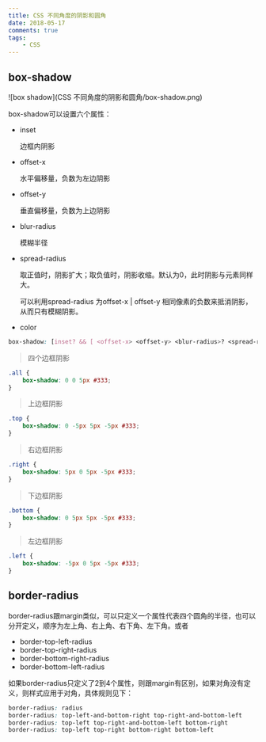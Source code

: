 ```yaml
---
title: CSS 不同角度的阴影和圆角
date: 2018-05-17
comments: true
tags: 
	- CSS
---
```


## box-shadow
![box shadow](CSS 不同角度的阴影和圆角/box-shadow.png)
<!--more-->

box-shadow可以设置六个属性：

* inset 

  边框内阴影

* offset-x  

  水平偏移量，负数为左边阴影

* offset-y  

  垂直偏移量，负数为上边阴影

* blur-radius 

  模糊半径

* spread-radius  

  取正值时，阴影扩大；取负值时，阴影收缩。默认为0，此时阴影与元素同样大。

  可以利用spread-radius 为offset-x | offset-y 相同像素的负数来抵消阴影，从而只有模糊阴影。

* color

```css
box-shadow: [inset? && [ <offset-x> <offset-y> <blur-radius>? <spread-radius>? <color>? ]
```



> 四个边框阴影
```css
.all {
	box-shadow: 0 0 5px #333;
}
```
> 上边框阴影
```css
.top {
	box-shadow: 0 -5px 5px -5px #333;
}
```
> 右边框阴影
```css
.right {
	box-shadow: 5px 0 5px -5px #333;
}
```
> 下边框阴影
```css
.bottom {
	box-shadow: 0 5px 5px -5px #333;
}
```
> 左边框阴影
```css
.left {
	box-shadow: -5px 0 5px -5px #333;
}
```


## border-radius

border-radius跟margin类似，可以只定义一个属性代表四个圆角的半径，也可以分开定义，顺序为左上角、右上角、右下角、左下角。或者

- border-top-left-radius
- border-top-right-radius
- border-bottom-right-radius
- border-bottom-left-radius


如果border-radius只定义了2到4个属性，则跟margin有区别，如果对角没有定义，则样式应用于对角，具体规则见下：

```css
border-radius: radius             
border-radius: top-left-and-bottom-right top-right-and-bottom-left 
border-radius: top-left top-right-and-bottom-left bottom-right 
border-radius: top-left top-right bottom-right bottom-left 
```










